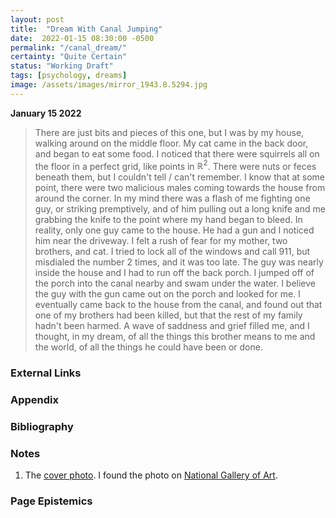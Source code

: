 ```yaml
---
layout: post
title:  "Dream With Canal Jumping"
date:  2022-01-15 08:30:00 -0500
permalink: "/canal_dream/"
certainty: "Quite Certain"
status: "Working Draft"
tags: [psychology, dreams]
image: /assets/images/mirror_1943.8.5294.jpg
---
```


__January 15 2022__

> There are just bits and pieces of this one, but I was by my house, walking around on the middle floor. My cat came in the back door, and began to eat some food. I noticed that there were squirrels all on the floor in a perfect grid, like points in $\mathbb{R}^2$. There were nuts or feces beneath them, but I couldn't tell / can't remember. I know that at some point, there were two malicious males coming towards the house from around the corner. In my mind there was a flash of me fighting one guy, or striking premptively, and of him pulling out a long knife and me grabbing the knife to the point where my hand began to bleed. In reality, only one guy came to the house. He had a gun and I noticed him near the driveway. I felt a rush of fear for my mother, two brothers, and cat. I tried to lock all of the windows and call 911, but misdialed the number 2 times, and it was too late. The guy was nearly inside the house and I had to run off the back porch. I jumped off of the porch into the canal nearby and swam under the water. I believe the guy with the gun came out on the porch and looked for me. I eventually came back to the house from the canal, and found out that one of my brothers had been killed, but that the rest of my family hadn't been harmed. A wave of saddness and grief filled me, and I thought, in my dream, of all the things this brother means to me and the world, of all the things he could have been or done.




### External Links

### Appendix

### Bibliography

### Notes

1. The [cover photo](https://www.nga.gov/collection/art-object-page.17495.html). I found the photo on [National Gallery of Art](https://www.nga.gov/).

### Page Epistemics
